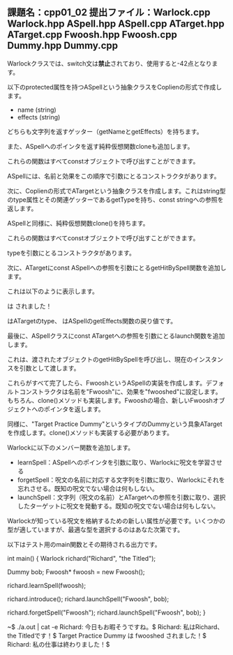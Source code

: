 課題名：cpp01_02
提出ファイル：Warlock.cpp Warlock.hpp
                   ASpell.hpp ASpell.cpp
				   ATarget.hpp ATarget.cpp
				   Fwoosh.hpp Fwoosh.cpp
				   Dummy.hpp Dummy.cpp
--------------------------------------------------------------------------------

Warlockクラスでは、switch文は**禁止**されており、使用すると-42点となります。

以下のprotected属性を持つASpellという抽象クラスをCoplienの形式で作成します。

* name (string)
* effects (string)

どちらも文字列を返すゲッター（getNameとgetEffects）を持ちます。

また、ASpellへのポインタを返す純粋仮想関数cloneも追加します。

これらの関数はすべてconstオブジェクトで呼び出すことができます。

ASpellには、名前と効果をこの順序で引数にとるコンストラクタがあります。

次に、Coplienの形式でATargetという抽象クラスを作成します。これはstring型のtype属性とその関連ゲッターであるgetTypeを持ち、const stringへの参照を返します。

ASpellと同様に、純粋仮想関数clone()を持ちます。

これらの関数はすべてconstオブジェクトで呼び出すことができます。

typeを引数にとるコンストラクタがあります。

次に、ATargetにconst ASpellへの参照を引数にとるgetHitBySpell関数を追加します。

これは以下のように表示します。

<TYPE> は <EFFECTS> されました！

<TYPE> はATargetのtype、<EFFECTS> はASpellのgetEffects関数の戻り値です。

最後に、ASpellクラスにconst ATargetへの参照を引数にとるlaunch関数を追加します。

これは、渡されたオブジェクトのgetHitBySpellを呼び出し、現在のインスタンスを引数として渡します。

これらがすべて完了したら、FwooshというASpellの実装を作成します。デフォルトコンストラクタは名前を"Fwoosh"に、効果を"fwooshed"に設定します。もちろん、clone()メソッドも実装します。Fwooshの場合、新しいFwooshオブジェクトへのポインタを返します。

同様に、"Target Practice Dummy"というタイプのDummyという具象ATargetを作成します。clone()メソッドも実装する必要があります。

Warlockに以下のメンバー関数を追加します。

* learnSpell：ASpellへのポインタを引数に取り、Warlockに呪文を学習させる
* forgetSpell：呪文の名前に対応する文字列を引数に取り、Warlockにそれを忘れさせる。既知の呪文でない場合は何もしない。
* launchSpell：文字列（呪文の名前）とATargetへの参照を引数に取り、選択したターゲットに呪文を発動する。既知の呪文でない場合は何もしない。

Warlockが知っている呪文を格納するための新しい属性が必要です。いくつかの型が適していますが、最適な型を選択するのはあなた次第です。

以下はテスト用のmain関数とその期待される出力です。

int main()
{
  Warlock richard("Richard", "the Titled");

  Dummy bob;
  Fwoosh* fwoosh = new Fwoosh();

  richard.learnSpell(fwoosh);

  richard.introduce();
  richard.launchSpell("Fwoosh", bob);

  richard.forgetSpell("Fwoosh");
  richard.launchSpell("Fwoosh", bob);
}

~$ ./a.out | cat -e
Richard: 今日もお暇そうですね。$
Richard: 私はRichard、the Titledです！$
Target Practice Dummy は fwooshed されました！$
Richard: 私の仕事は終わりました！$
